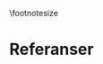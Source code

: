 \footnotesize

<!-- 
Do not edit this page.

References are automatically generated from the BibTex file (References.bib)

...which you should create using your reference manager.
-->

# Referanser
